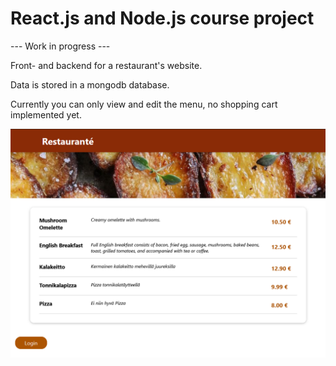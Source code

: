 # React.js and Node.js course project #

--- Work in progress ---

Front- and backend for a restaurant's website.

Data is stored in a mongodb database.

Currently you can only view and edit the menu, no shopping cart implemented yet.

![UI image](restaurantUI.png)
